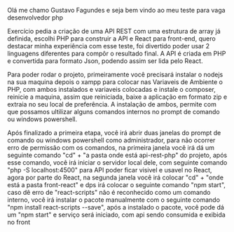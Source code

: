 Olá me chamo Gustavo Fagundes e seja bem vindo ao meu teste para vaga desenvolvedor php

Exercício pedia a criação de uma API REST com uma estrutura de array já definida, escolhi PHP para construir a API e React para front-end, quero destacar minha experiência com esse teste, foi divertido poder usar 2 linguagens diferentes para compôr o resultado final. A API é criada em PHP e convertida para formato Json, podendo assim ser lida pelo React.

Para poder rodar o projeto, primeiramente você precisará instalar o nodejs na sua maquina depois o xampp para colocar nas Variaveis de Ambiente o PHP, com ambos instalados e variaveis colocadas e instale o composer, reinicie a maquina, assim que reiniciada, baixe a aplicação em formato zip e extraia no seu local de preferência. A instalação de ambos, permite com que possamos ultilizar alguns comandos internos no prompt de comando ou windows powershell.

Após finalizado a primeira etapa, você irá abrir duas janelas do prompt de comando ou windows powershell como administrador, para não ocorrer erro de permissão com os comandos, na primeira janela você irá dá um seguinte comando "cd" + "a pasta onde está api-rest-php" do projeto, após esse comando, você irá iniciar o servidor local dele, com seguinte comando "php -S localhost:4500" para API poder ficar visivel e usavel no React, agora por parte do React, na segunda janela você irá colocar "cd" + "onde está  a pasta front-react" e dps irá colocar o seguinte comando "npm start", caso dê erro de "react-scripts" não é reconhecido como um comando interno, você irá instalar o pacote manualmente com o seguinte comando "npm install react-scripts --save", após a instalado o pacote, você pode dá um "npm start" e serviço será iniciado, com api sendo consumida e exibida no front
